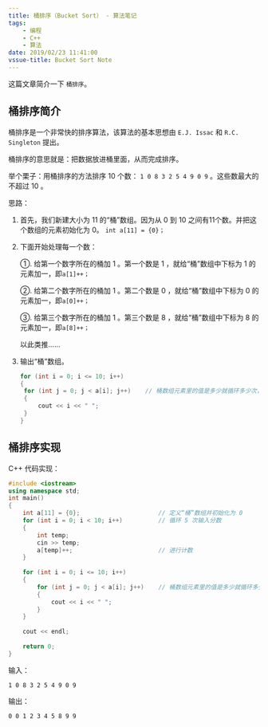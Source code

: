 ```yaml
---
title: 桶排序（Bucket Sort） - 算法笔记
tags: 
    - 编程
    - C++
    - 算法 
date: 2019/02/23 11:41:00
vssue-title: Bucket Sort Note
---
```


这篇文章简介一下 `桶排序`。

<!-- More -->

## 桶排序简介

桶排序是一个非常快的排序算法，该算法的基本思想由 `E.J. Issac` 和 `R.C. Singleton` 提出。

桶排序的意思就是：把数据放进桶里面，从而完成排序。

举个栗子：用桶排序的方法排序 10 个数： `1 0 8 3 2 5 4 9 0 9` 。这些数最大的不超过 10 。

思路：

1. 首先，我们新建大小为 11 的“桶”数组。因为从 0 到 10 之间有11个数。并把这个数组的元素初始化为 0。 `int a[11] = {0}；`                                

2. 下面开始处理每一个数：

   ①. 给第一个数字所在的桶加 1 。第一个数是 1 ，就给“桶”数组中下标为 1 的元素加一，即`a[1]++；`

   ②. 给第二个数字所在的桶加 1 。第二个数是 0 ，就给“桶”数组中下标为 0 的元素加一，即`a[0]++；`

   ③. 给第三个数字所在的桶加 1 。第三个数是 8 ，就给“桶”数组中下标为 8 的元素加一，即`a[8]++；`

   以此类推......

3. 输出“桶”数组。

   ```cpp
   for (int i = 0; i <= 10; i++)
   {
   	for (int j = 0; j < a[i]; j++)    // 桶数组元素里的值是多少就循环多少次，如果为 0 就不输出
   	{
   		cout << i << " ";
   	}
   }
   ```


## 桶排序实现

C++ 代码实现：

```cpp
#include <iostream>
using namespace std;
int main()
{
	int a[11] = {0};                      // 定义“桶”数组并初始化为 0
	for (int i = 0; i < 10; i++)          // 循环 5 次输入分数
	{
		int temp;
		cin >> temp;
		a[temp]++;                        // 进行计数
	}
	
	for (int i = 0; i <= 10; i++)
	{
		for (int j = 0; j < a[i]; j++)    // 桶数组元素里的值是多少就循环多少次，如果为 0 就不输出
		{
			cout << i << " ";
		}
	}
	
	cout << endl;
	
	return 0;
}
```

输入：

```
1 0 8 3 2 5 4 9 0 9
```

输出：

```
0 0 1 2 3 4 5 8 9 9
```
